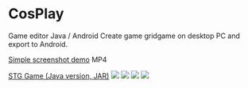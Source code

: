 # CosPlay
Game editor Java / Android
Create game gridgame on desktop PC and export to Android.

<a href="https://crazedout.com/cos.mp4">Simple screenshot demo</a> MP4
<p>
<a href="http://crazedout.com/stg/SGS_PC_beta_08.jar"><img src=""http://crazedout.com/stg/marquee.png" border="0">STG Game (Java version, JAR)</a>
<img src="https://crazedout.com/cos_img.png">
<img src="http://crazedout.com/stg/map4.png">
<img src="http://crazedout.com/stg/map1.png">
<img src="http://crazedout.com/stg/map2.png">

